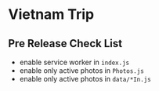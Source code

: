 # Vietnam Trip

## Pre Release Check List

- enable service worker in `index.js`
- enable only active photos in `Photos.js`
- enable only active photos in `data/*In.js`
